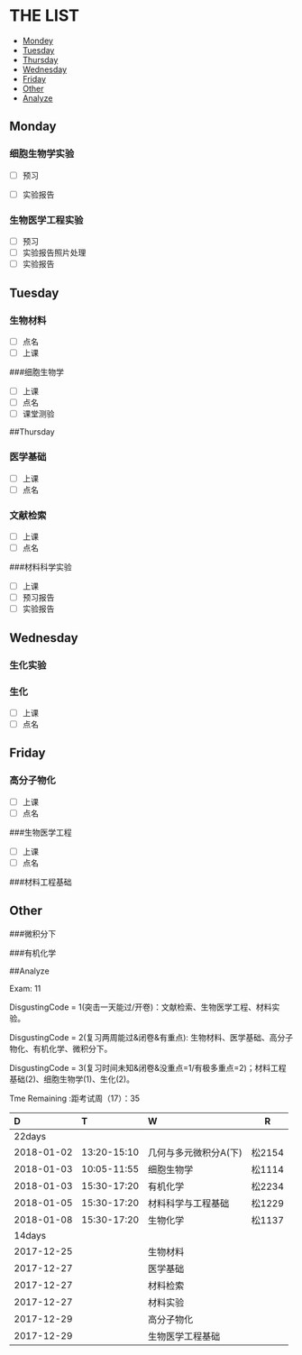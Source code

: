 # THE LIST

- [Mondey](#Mondey)
- [Tuesday](#Tuesday)
- [Thursday](#Thursday)
- [Wednesday](#Wednesday)
- [Friday](#Friday)
- [Other](#Other)
- [Analyze](#Analyze)

## Monday

### 细胞生物学实验

- [ ] 预习


- [ ] 实验报告

### 生物医学工程实验

- [ ] 预习
- [ ] 实验报告照片处理
- [ ] 实验报告

## Tuesday

### 生物材料

- [ ] 点名
- [ ] 上课

###细胞生物学

- [ ] 上课
- [ ] 点名
- [ ] 课堂测验

##Thursday

### 医学基础

- [ ] 上课
- [ ] 点名

### 文献检索

- [ ] 上课
- [ ] 点名

###材料科学实验

- [ ] 上课
- [ ] 预习报告
- [ ] 实验报告

## Wednesday

### 生化实验

### 生化

- [ ] 上课
- [ ] 点名

## Friday

### 高分子物化

- [ ] 上课
- [ ] 点名

###生物医学工程

- [ ] 上课
- [ ] 点名

###材料工程基础

## Other

###微积分下

###有机化学

##Analyze

Exam: 11

DisgustingCode = 1(突击一天能过/开卷)：文献检索、生物医学工程、材料实验。

DisgustingCode = 2(复习两周能过&闭卷&有重点):  生物材料、医学基础、高分子物化、有机化学、微积分下。

DisgustingCode = 3(复习时间未知&闭卷&没重点=1/有极多重点=2)；材料工程基础(2)、细胞生物学(1)、生化(2)。

Tme Remaining :距考试周（17）：35


| D          | T           | W            | R     |
| :--------- | :---------- | :----------- | ----- |
| 22days     |             |              |       |
| 2018-01-02 | 13:20-15:10 | 几何与多元微积分A(下) | 松2154 |
| 2018-01-03 | 10:05-11:55 | 细胞生物学        | 松1114 |
| 2018-01-03 | 15:30-17:20 | 有机化学         | 松2234 |
| 2018-01-05 | 15:30-17:20 | 材料科学与工程基础    | 松1229 |
| 2018-01-08 | 15:30-17:20 | 生物化学         | 松1137 |
| 14days     |             |              |       |
| 2017-12-25 |             | 生物材料         |       |
| 2017-12-27 |             | 医学基础         |       |
| 2017-12-27 |             | 材料检索         |       |
| 2017-12-27 |             | 材料实验         |       |
| 2017-12-29 |             | 高分子物化        |       |
| 2017-12-29 |             | 生物医学工程基础     |       |